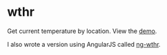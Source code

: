 wthr
====

Get current temperature by location. View the [demo](http://davidlantner.net/wthr/).

I also wrote a version using AngularJS called [ng-wthr](https://github.com/davidl/ng-wthr).
